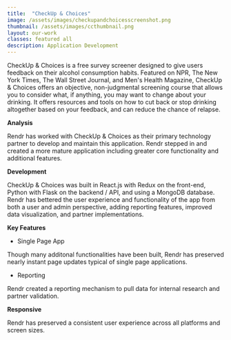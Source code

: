```yaml
---
title:  "CheckUp & Choices"
image: /assets/images/checkupandchoicesscreenshot.png
thumbnail: /assets/images/ccthumbnail.png
layout: our-work
classes: featured all
description: Application Development
---
```

CheckUp & Choices is a free survey screener designed to give users feedback on their alcohol consumption habits. Featured on NPR, The New York Times, The Wall Street Journal, and Men's Health Magazine, CheckUp & Choices offers an objective, non-judgmental screening course that allows you to consider what, if anything, you may want to change about your drinking. It offers resources and tools on how to cut back or stop drinking altogether based on your feedback, and can reduce the chance of relapse.

**Analysis**

Rendr has worked with CheckUp & Choices as their primary technology partner to develop and maintain this application. Rendr stepped in and created a more mature application including greater core functionality and additional features.  

**Development**

CheckUp & Choices was built in React.js with Redux on the front-end, Python with Flask on the backend / API, and using a MongoDB database. Rendr has bettered the user experience and functionality of the app from both a user and admin perspective, adding reporting features, improved data visualization, and partner implementations.

**Key Features**

- Single Page App

Though many additonal functionalities have been built, Rendr has preserved nearly instant page updates typical of single page applications.

- Reporting

Rendr created a reporting mechanism to pull data for internal research and partner validation.

**Responsive**

Rendr has preserved a consistent user experience across all platforms and screen sizes.
